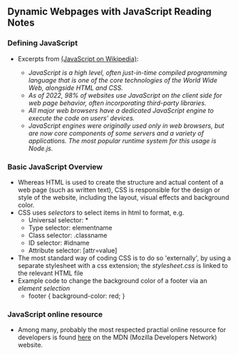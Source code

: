 ## Dynamic Webpages with JavaScript Reading Notes

### Defining JavaScript

* Excerpts from [(JavaScript on Wikipedia)](https://en.wikipedia.org/wiki/JavaScript): 

  * *JavaScript is a high level, often just-in-time compiled programming language that is one of the core technologies of the World Wide Web, alongside HTML and CSS.*
  * *As of 2022, 98% of websites use JavaScript on the client side for web page behavior, often incorporating third-party libraries.*
  * *All major web browsers have a dedicated JavaScript engine to execute the code on users' devices.*
  * *JavaScript engines were originally used only in web browsers, but are now core components of some servers and a variety of applications. The most popular runtime system for this usage is Node.js.* 
  
### Basic JavaScript Overview

* Whereas HTML is used to create the structure and actual content of a web page (such as written text), CSS is responsible for the design or style of the website, including the layout, visual effects and background color.
* CSS uses *selectors* to select items in html to format, e.g.
  * Universal selector: *
  * Type selector: elementname
  * Class selector: .classname
  * ID selector: #idname
  * Attribute selector: [attr=value]
* The most standard way of coding CSS is to do so 'externally', by using a separate stylesheet with a css extension; the *stylesheet.css* is linked to the relevant HTML file
* Example code to change the background color of a footer via an *element selection* 
  * footer { 
      background-color: red; 
    }

### JavaScript online resource

* Among many, probably the most respected practial online resource for developers is found [here](https://developer.mozilla.org/en-US/docs/Web/JavaScript) on the MDN (Mozilla Developers Network) website.
